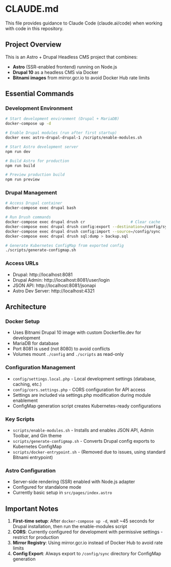 # CLAUDE.md

This file provides guidance to Claude Code (claude.ai/code) when working with code in this repository.

## Project Overview

This is an Astro + Drupal Headless CMS project that combines:
- **Astro** (SSR-enabled frontend) running on Node.js
- **Drupal 10** as a headless CMS via Docker
- **Bitnami images** from mirror.gcr.io to avoid Docker Hub rate limits

## Essential Commands

### Development Environment
```bash
# Start development environment (Drupal + MariaDB)
docker-compose up -d

# Enable Drupal modules (run after first startup)
docker exec astro-drupal-drupal-1 /scripts/enable-modules.sh

# Start Astro development server
npm run dev

# Build Astro for production
npm run build

# Preview production build
npm run preview
```

### Drupal Management
```bash
# Access Drupal container
docker-compose exec drupal bash

# Run Drush commands
docker-compose exec drupal drush cr                    # Clear cache
docker-compose exec drupal drush config:export --destination=/config/sync  # Export config
docker-compose exec drupal drush config:import --source=/config/sync       # Import config
docker-compose exec drupal drush sql:dump > backup.sql                    # Backup database

# Generate Kubernetes ConfigMap from exported config
./scripts/generate-configmap.sh
```

### Access URLs
- Drupal: http://localhost:8081
- Drupal Admin: http://localhost:8081/user/login
- JSON API: http://localhost:8081/jsonapi
- Astro Dev Server: http://localhost:4321

## Architecture

### Docker Setup
- Uses Bitnami Drupal 10 image with custom Dockerfile.dev for development
- MariaDB for database
- Port 8081 is used (not 8080) to avoid conflicts
- Volumes mount `./config` and `./scripts` as read-only

### Configuration Management
- `config/settings.local.php` - Local development settings (database, caching, etc.)
- `config/cors.settings.php` - CORS configuration for API access
- Settings are included via settings.php modification during module enablement
- ConfigMap generation script creates Kubernetes-ready configurations

### Key Scripts
- `scripts/enable-modules.sh` - Installs and enables JSON API, Admin Toolbar, and Gin theme
- `scripts/generate-configmap.sh` - Converts Drupal config exports to Kubernetes ConfigMap
- `scripts/docker-entrypoint.sh` - (Removed due to issues, using standard Bitnami entrypoint)

### Astro Configuration
- Server-side rendering (SSR) enabled with Node.js adapter
- Configured for standalone mode
- Currently basic setup in `src/pages/index.astro`

## Important Notes

1. **First-time setup**: After `docker-compose up -d`, wait ~45 seconds for Drupal installation, then run the enable-modules script
2. **CORS**: Currently configured for development with permissive settings - restrict for production
3. **Mirror Registry**: Using mirror.gcr.io instead of Docker Hub to avoid rate limits
4. **Config Export**: Always export to `/config/sync` directory for ConfigMap generation
